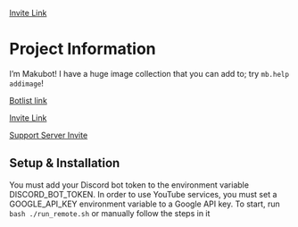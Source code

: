 [Invite Link](https://discordapp.com/oauth2/authorize?&client_id=363924877981253633&scope=bot&permissions=0)

# Project Information

I’m Makubot! I have a huge image collection that you can add to; try `mb.help addimage`!

[Botlist link](https://discord.bots.gg/bots/363924877981253633)

[Invite Link](https://discordapp.com/oauth2/authorize?&client_id=363924877981253633&scope=bot&permissions=0)

[Support Server Invite](https://discordapp.com/invite/7sFbA4W)

## Setup & Installation

You must add your Discord bot token to the environment variable DISCORD_BOT_TOKEN.
In order to use YouTube services, you must set a GOOGLE_API_KEY environment variable to a Google API key.
To start, run `bash ./run_remote.sh` or manually follow the steps in it
